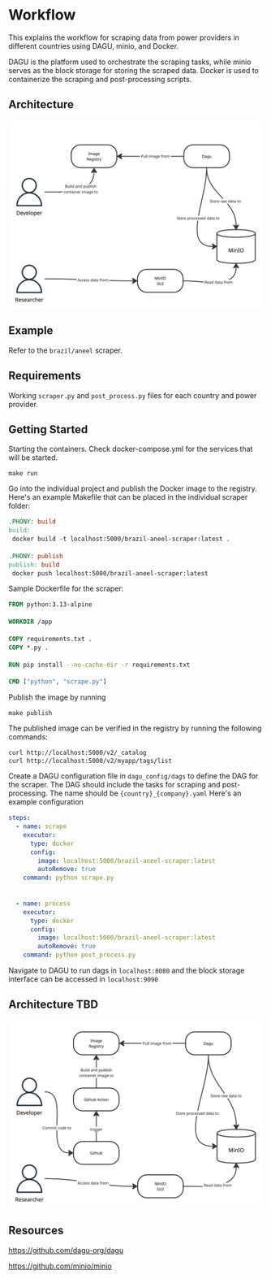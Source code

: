 # Workflow

This explains the workflow for scraping data from power providers in different countries using DAGU, minio, and Docker.

DAGU is the platform used to orchestrate the scraping tasks, while minio serves as the block storage for storing the scraped data. Docker is used to containerize the scraping and post-processing scripts.

## Architecture

![Architecture](./img/Architecture.jpg)

## Example

Refer to the `brazil/aneel` scraper.

## Requirements

Working `scraper.py` and `post_process.py` files for each country and power provider.

## Getting Started

Starting the containers. Check docker-compose.yml for the services that will be started.

```
make run
```

Go into the individual project and publish the Docker image to the registry.
Here's an example Makefile that can be placed in the individual scraper folder:

```Makefile
.PHONY: build
build:
 docker build -t localhost:5000/brazil-aneel-scraper:latest .

.PHONY: publish
publish: build
 docker push localhost:5000/brazil-aneel-scraper:latest

```

Sample Dockerfile for the scraper:

```Dockerfile
FROM python:3.13-alpine

WORKDIR /app

COPY requirements.txt .
COPY *.py .

RUN pip install --no-cache-dir -r requirements.txt

CMD ["python", "scrape.py"]
```

Publish the image by running

```shell
make publish
```

The published image can be verified in the registry by running the following commands:

```
curl http://localhost:5000/v2/_catalog
curl http://localhost:5000/v2/myapp/tags/list
```

Create a DAGU configuration file in `dagu_config/dags` to define the DAG for the scraper.
The DAG should include the tasks for scraping and post-processing.
The name should be `{country}_{company}.yaml` Here's an example configuration

```yaml
steps:
  - name: scrape
    executor:
      type: docker
      config:
        image: localhost:5000/brazil-aneel-scraper:latest
        autoRemove: true
    command: python scrape.py


  - name: process
    executor:
      type: docker
      config:
        image: localhost:5000/brazil-aneel-scraper:latest
        autoRemove: true
    command: python post_process.py
```

Navigate to DAGU to run dags in `localhost:8080`
and the block storage interface can be accessed in `localhost:9090`

## Architecture TBD

![Architecture Ideal](./img/Architecture-Ideal.jpg)

## Resources

<https://github.com/dagu-org/dagu>

<https://github.com/minio/minio>

